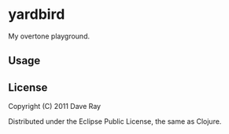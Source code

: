 # yardbird

My overtone playground.

## Usage

## License

Copyright (C) 2011 Dave Ray

Distributed under the Eclipse Public License, the same as Clojure.
